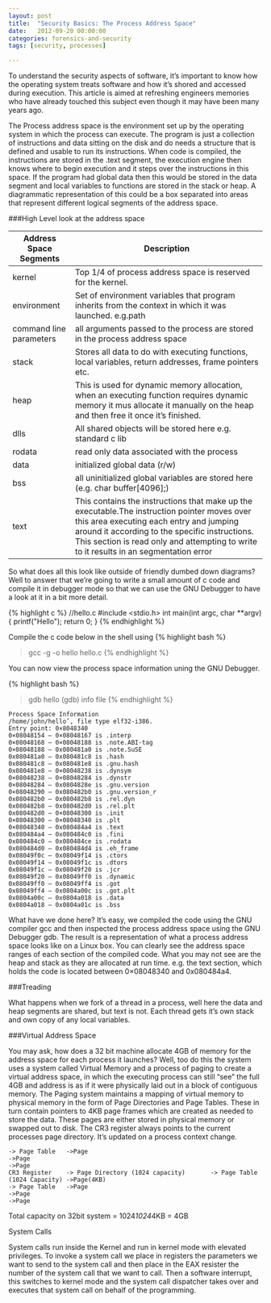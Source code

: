 ```yaml
---
layout: post
title:  "Security Basics: The Process Address Space"
date:   2012-09-20 00:00:00
categories: forensics-and-security
tags: [security, processes]

---
```


To understand the security aspects of software, it’s important to know how the operating system treats software and how it’s shored and accessed during execution. This article is aimed at refreshing engineers memories who have already touched this subject even though it may have been many years ago.
<linebreak>

The Process address space is the environment set up by the operating system in which the process can execute. The program is just a collection of instructions and data sitting on the disk and do needs a structure that is defined and usable to run its instructions. When code is compiled, the instructions are stored in the .text segment, the execution engine then knows where to begin execution and it steps over the instructions in this space. If the program had global data then this would be stored in the data segment and local variables to functions are stored in the stack or heap. A diagrammatic representation of this could be a box separated into areas that represent different logical segments of the address space.

###High Level look at the address space

|Address Space Segments|Description|
|------------------------------------|----|
|kernel|	Top 1/4 of process address space is reserved for the kernel.|
|environment|	Set of environment variables that program inherits from the context in which it was launched. e.g.path|
|command line parameters|	all arguments passed to the process are stored in the process address space|
|stack|	Stores all data to do with executing functions, local variables, return addresses, frame pointers etc.|
|heap|	This is used for dynamic memory allocation, when an executing function requires dynamic memory it mus allocate it manually on the heap and then free it once it’s finished.|
|dlls|	All shared objects will be stored here e.g. standard c lib
|rodata|	read only data associated with the process|
|data|	initialized global data (r/w)|
|bss|	all uninitialized global variables are stored here (e.g. char buffer[4096];)|
|text|	This contains the instructions that make up the executable.The instruction pointer moves over this area executing each entry and jumping around it according to the specific instructions. This section is read only and attempting to write to it results in an segmentation error|

So what does all this look like outside of friendly dumbed down diagrams? Well to answer that we’re going to write a small amount of c code and compile it in debugger mode so that we can use the GNU Debugger to have a look at it in a bit more detail.
	
{% highlight c %}
//hello.c
#include <stdio.h>
int main(int argc, char **argv)
{
printf("Hello");
return 0;
}
{% endhighlight %}
 
Compile the c code below in the shell using
{% highlight bash %}
> gcc -g -o hello hello.c
{% endhighlight %}
	
You can now view the process space information uning the GNU Debugger.

{% highlight bash %}
> gdb hello
(gdb) info file
{% endhighlight %}


	Process Space Information
	/home/john/hello’, file type elf32-i386.
	Entry point: 0×8048340
	0×08048154 – 0×08048167 is .interp
	0×08048168 – 0×08048188 is .note.ABI-tag
	0×08048188 – 0x080481a0 is .note.SuSE
	0x080481a0 – 0x080481c8 is .hash
	0x080481c8 – 0x080481e8 is .gnu.hash
	0x080481e8 – 0×08048238 is .dynsym
	0×08048238 – 0×08048284 is .dynstr
	0×08048284 – 0x0804828e is .gnu.version
	0×08048290 – 0x080482b0 is .gnu.version_r
	0x080482b0 – 0x080482b8 is .rel.dyn
	0x080482b8 – 0x080482d0 is .rel.plt
	0x080482d0 – 0×08048300 is .init
	0×08048300 – 0×08048340 is .plt
	0×08048340 – 0x080484a4 is .text
	0x080484a4 – 0x080484c0 is .fini
	0x080484c0 – 0x080484ce is .rodata
	0x080484d0 – 0x080484d4 is .eh_frame
	0x08049f0c – 0x08049f14 is .ctors
	0x08049f14 – 0x08049f1c is .dtors
	0x08049f1c – 0x08049f20 is .jcr
	0x08049f20 – 0x08049ff0 is .dynamic
	0x08049ff0 – 0x08049ff4 is .got
	0x08049ff4 – 0x0804a00c is .got.plt
	0x0804a00c – 0x0804a018 is .data
	0x0804a018 – 0x0804a01c is .bss
 

What have we done here? It’s easy, we compiled the code using the GNU compiler gcc and then inspected the process address space using the GNU Debugger gdb.  The result is a representation of what a process address space looks like on a Linux box. You can clearly see the address space ranges of each section of the compiled code. What you may not see are the heap and stack as they are allocated at run time. e.g. the text section, which holds the code is located between 0×08048340 and 0x080484a4.

###Treading

What happens when we fork of a thread in a process, well here the data and heap segments are shared, but text is not. Each thread gets it’s own stack and own copy of any local variables.

###Virtual Address Space

You may ask, how does a 32 bit machine allocate 4GB of memory for the address space for each process it launches? Well, too do this the system uses a system called Virtual Memory and a process of paging to create a virtual address space, in which the executing process can still “see” the full 4GB and address is as if it were physically laid out in a block of contiguous memory. The Paging system maintains  a mapping of virtual memory to physical memory in the form of Page Directories and Page Tables. These in turn contain pointers to 4KB page frames which are created as needed to store the data.  These pages are either stored in physical memory or swapped out to disk. The CR3 register always points to the current processes page directory. It’s updated on a process context change.

 

	-> Page Table	->Page
	->Page
	->Page
	CR3 Register	-> Page Directory (1024 capacity)		-> Page Table
	(1024 Capacity)	->Page(4KB)
	-> Page Table	->Page
	->Page
	->Page
 

Total capacity on 32bit system = 1024*1024*4KB = 4GB

System Calls

System calls run inside the Kernel and run in kernel mode with elevated privileges. To invoke a system call we place in registers the parameters we want to send to the system call and then place in the EAX resister the number of the system call that we want to call. Then a software interrupt, this switches to kernel mode and the system call dispatcher takes over and executes that system call on behalf of the programming.